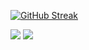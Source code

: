 [![GitHub Streak](https://streak-stats.demolab.com?user=JohnNtirintis&theme=dark)](https://git.io/streak-stats)

![](http://github-profile-summary-cards.vercel.app/api/cards/most-commit-language?username=JohnNtirintis&theme=2077)
![](http://github-profile-summary-cards.vercel.app/api/cards/stats?username=JohnNtirintis&theme=2077)


